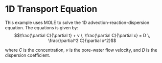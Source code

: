 # 1D Transport Equation

This example uses MOLE to solve the 1D advection-reaction-dispersion
equation. The equations is given by:
$$\frac{\partial C}{\partial t} + v \, \frac{\partial C}{\partial x} = D \, \frac{\partial^2 C}{\partial x^2}$$

where $C$ is the concentration, $v$ is the pore-water flow velocity, and
$D$ is the dispersion coefficient.
